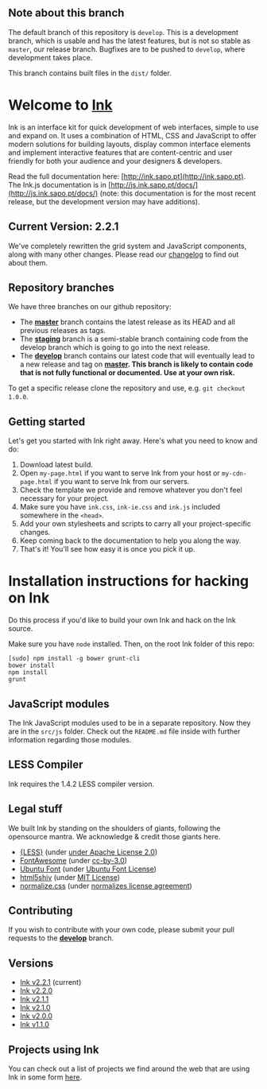 ## Note about this branch

The default branch of this repository is `develop`. This is a development branch, which is usable and has the latest features, but is not so stable as `master`, our release branch. Bugfixes are to be pushed to `develop`, where development takes place.

This branch contains built files in the `dist/` folder.


# Welcome to [Ink](http://ink.sapo.pt)

Ink is an interface kit for quick development of web interfaces, simple to use and expand on. It uses a combination of HTML, CSS and JavaScript to offer modern solutions for building layouts, display common interface elements and implement interactive features that are content-centric and user friendly for both your audience and your designers & developers.

Read the full documentation here: [http://ink.sapo.pt](http://ink.sapo.pt). The Ink.js documentation is in [http://js.ink.sapo.pt/docs/](http://js.ink.sapo.pt/docs/) (note: this documentation is for the most recent release, but the development version may have additions).


## Current Version: 2.2.1

We've completely rewritten the grid system and JavaScript components, along with many other changes. Please read our [changelog](http://ink.sapo.pt/changelog) to find out about them.


## Repository branches
    
We have three branches on our github repository:

* The **[master](https://github.com/sapo/Ink/tree/master)** branch contains the latest release as its HEAD and all previous releases as tags.
* The **[staging](https://github.com/sapo/Ink/tree/staging)** branch is a semi-stable branch containing code from the develop branch which is going to go into the next release.
* The **[develop](https://github.com/sapo/Ink/tree/develop)** branch contains our latest code that will eventually lead to a new release and tag on **[master](https://github.com/sapo/Ink/tree/master). This branch is likely to contain code that is not fully functional or documented. Use at your own risk.**

To get a specific release clone the repository and use, e.g. `git checkout 1.0.0`.


## Getting started

Let's get you started with Ink right away. Here's what you need to know and do:

1. Download latest build.
2. Open `my-page.html` if you want to serve Ink from your host or `my-cdn-page.html` if you want to serve Ink from our servers.
3. Check the template we provide and remove whatever you don't feel necessary for your project.
4. Make sure you have `ink.css`, `ink-ie.css` and `ink.js` included somewhere in the `<head>`.
5. Add your own stylesheets and scripts to carry all your project-specific changes.
6. Keep coming back to the documentation to help you along the way.
7. That's it! You'll see how easy it is once you pick it up.


# Installation instructions for hacking on Ink

Do this process if you'd like to build your own Ink and hack on the Ink source.

Make sure you have `node` installed. Then, on the root Ink folder of this repo:

    [sudo] npm install -g bower grunt-cli
    bower install
    npm install
    grunt


## JavaScript modules

The Ink JavaScript modules used to be in a separate repository. Now they are in the `src/js` folder. Check out the `README.md` file inside with further information regarding those modules.


## LESS Compiler

Ink requires the 1.4.2 LESS compiler version.


## Legal stuff

We built Ink by standing on the shoulders of giants, following the opensource mantra. We acknowledge & credit those giants here.

* [{LESS}](http://lesscss.org/) (under [under Apache License 2.0](https://github.com/cloudhead/less.js/blob/master/LICENSE))
* [FontAwesome](http://fortawesome.github.io/Font-Awesome/) (under [cc-by-3.0](http://creativecommons.org/licenses/by/3.0/))
* [Ubuntu Font](http://font.ubuntu.com/) (under [Ubuntu Font License](http://font.ubuntu.com/licence/))
* [html5shiv](https://code.google.com/p/html5shiv/) (under [MIT License](http://opensource.org/licenses/MIT))
* [normalize.css](http://necolas.github.io/normalize.css/) (under [normalizes license agreement](https://github.com/necolas/normalize.css/blob/master/LICENSE.md))


## Contributing

If you wish to contribute with your own code, please submit your pull requests to the **[develop](https://github.com/sapo/Ink/tree/develop)** branch.


## Versions

* [Ink v2.2.1](https://github.com/sapo/Ink/archive/2.2.1.zip) (current)
* [Ink v2.2.0](https://github.com/sapo/Ink/archive/2.2.0.zip)
* [Ink v2.1.1](https://github.com/sapo/Ink/archive/2.1.1.zip)
* [Ink v2.1.0](https://github.com/sapo/Ink/archive/2.1.0.zip)
* [Ink v2.0.0](https://github.com/sapo/Ink/archive/2.0.0.zip)
* [Ink v1.1.0](https://github.com/sapo/Ink/archive/1.1.0.zip)

## Projects using Ink

You can check out a list of projects we find around the web that are using Ink in some form [here](https://github.com/sapo/Ink/wiki/Projects-using-Ink).
